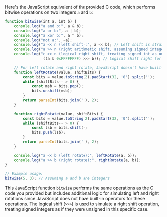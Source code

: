  Here's the JavaScript equivalent of the provided C code, which performs bitwise operations on two integers `a` and `b`:

```javascript
function bitwise(int a, int b) {
    console.log("a and b:", a & b);
    console.log("a or b:", a | b);
    console.log("a xor b:", a ^ b);
    console.log("not a:", ~a);
    console.log("a << n (left shift):", a << b); // Left shift is straightforward in JavaScript
    console.log("a >> n (right arithmetic shift, assuming signed integer):", a >> b);
    console.log("c >> n (logical right shift, treating signed int as unsigned):", 
                 ((a & 0xFFFFFFFF) >>> b)); // Logical shift right for a signed integer

    // For left rotate and right rotate, JavaScript doesn't have built-in operators, so we simulate them:
    function leftRotate(value, shiftBits) {
        const bits = value.toString(2).padStart(32, '0').split('');
        while (shiftBits-- > 0) {
            const msb = bits.pop();
            bits.unshift(msb);
        }
        return parseInt(bits.join(''), 2);
    }

    function rightRotate(value, shiftBits) {
        const bits = value.toString(2).padStart(32, '0').split('');
        while (shiftBits-- > 0) {
            const lsb = bits.shift();
            bits.push(lsb);
        }
        return parseInt(bits.join(''), 2);
    }

    console.log("a << b (left rotate):", leftRotate(a, b));
    console.log("a >> b (right rotate):", rightRotate(a, b));
}

// Example usage:
bitwise(5, 3); // Assuming a and b are integers
```

This JavaScript function `bitwise` performs the same operations as the C code you provided but includes additional logic for simulating left and right rotations since JavaScript does not have built-in operators for these operations. The logical shift (`>>>`) is used to simulate a right shift operation, treating signed integers as if they were unsigned in this specific case.
